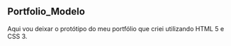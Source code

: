 ## Portfolio_Modelo

Aqui vou deixar o protótipo do meu portfólio que criei utilizando HTML 5 e CSS 3.
